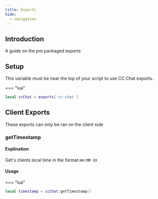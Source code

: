 ```yaml
---
title: Exports
hide:
  - navigation
---
```

## Introduction

A guide on the pre packaged exports

## Setup

This variable must be near the top of your script to use CC Chat exports.

=== "lua"
  ```lua
  local ccChat = exports['cc-chat']
  ```

## Client Exports

These exports can only be ran on the client side

### getTimestamp

#### Explination 

Get's clients local time in the format `HH:MM XX`

#### Usage

=== "lua"
  ```lua
  local timestamp = ccChat:getTimestamp()
  ```
